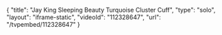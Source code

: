 {
    "title": "Jay King Sleeping Beauty Turquoise Cluster Cuff",
    "type": "solo",
    "layout": "iframe-static",
    "videoId": "112328647",
    "url": "\/tvpembed\/112328647"
}